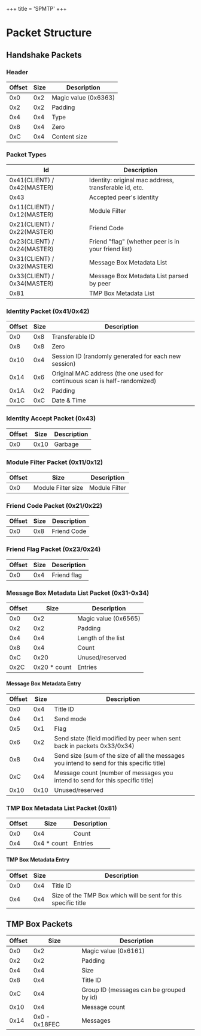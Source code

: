 +++
title = 'SPMTP'
+++

# Packet Structure

## Handshake Packets

### Header

| Offset | Size | Description          |
|--------|------|----------------------|
| 0x0    | 0x2  | Magic value (0x6363) |
| 0x2    | 0x2  | Padding              |
| 0x4    | 0x4  | Type                 |
| 0x8    | 0x4  | Zero                 |
| 0xC    | 0x4  | Content size         |

### Packet Types

| Id                          | Description                                           |
|-----------------------------|-------------------------------------------------------|
| 0x41(CLIENT) / 0x42(MASTER) | Identity: original mac address, transferable id, etc. |
| 0x43                        | Accepted peer's identity                              |
| 0x11(CLIENT) / 0x12(MASTER) | Module Filter                                         |
| 0x21(CLIENT) / 0x22(MASTER) | Friend Code                                           |
| 0x23(CLIENT) / 0x24(MASTER) | Friend "flag" (whether peer is in your friend list)   |
| 0x31(CLIENT) / 0x32(MASTER) | Message Box Metadata List                             |
| 0x33(CLIENT) / 0x34(MASTER) | Message Box Metadata List parsed by peer              |
| 0x81                        | TMP Box Metadata List                                 |

### Identity Packet (0x41/0x42)

| Offset | Size | Description                                                                |
|--------|------|----------------------------------------------------------------------------|
| 0x0    | 0x8  | Transferable ID                                                            |
| 0x8    | 0x8  | Zero                                                                       |
| 0x10   | 0x4  | Session ID (randomly generated for each new session)                       |
| 0x14   | 0x6  | Original MAC address (the one used for continuous scan is half-randomized) |
| 0x1A   | 0x2  | Padding                                                                    |
| 0x1C   | 0xC  | Date & Time                                                                |

### Identity Accept Packet (0x43)

| Offset | Size | Description |
|--------|------|-------------|
| 0x0    | 0x10 | Garbage     |

### Module Filter Packet (0x11/0x12)

| Offset | Size               | Description   |
|--------|--------------------|---------------|
| 0x0    | Module Filter size | Module Filter |

### Friend Code Packet (0x21/0x22)

| Offset | Size | Description |
|--------|------|-------------|
| 0x0    | 0x8  | Friend Code |

### Friend Flag Packet (0x23/0x24)

| Offset | Size | Description |
|--------|------|-------------|
| 0x0    | 0x4  | Friend flag |

### Message Box Metadata List Packet (0x31-0x34)

| Offset | Size          | Description          |
|--------|---------------|----------------------|
| 0x0    | 0x2           | Magic value (0x6565) |
| 0x2    | 0x2           | Padding              |
| 0x4    | 0x4           | Length of the list   |
| 0x8    | 0x4           | Count                |
| 0xC    | 0x20          | Unused/reserved      |
| 0x2C   | 0x20 \* count | Entries              |

#### Message Box Metadata Entry

| Offset | Size | Description                                                                                |
|--------|------|--------------------------------------------------------------------------------------------|
| 0x0    | 0x4  | Title ID                                                                                   |
| 0x4    | 0x1  | Send mode                                                                                  |
| 0x5    | 0x1  | Flag                                                                                       |
| 0x6    | 0x2  | Send state (field modified by peer when sent back in packets 0x33/0x34)                    |
| 0x8    | 0x4  | Send size (sum of the size of all the messages you intend to send for this specific title) |
| 0xC    | 0x4  | Message count (number of messages you intend to send for this specific title)              |
| 0x10   | 0x10 | Unused/reserved                                                                            |

### TMP Box Metadata List Packet (0x81)

| Offset | Size         | Description |
|--------|--------------|-------------|
| 0x0    | 0x4          | Count       |
| 0x4    | 0x4 \* count | Entries     |

#### TMP Box Metadata Entry

| Offset | Size | Description                                                    |
|--------|------|----------------------------------------------------------------|
| 0x0    | 0x4  | Title ID                                                       |
| 0x4    | 0x4  | Size of the TMP Box which will be sent for this specific title |

## TMP Box Packets

| Offset | Size          | Description                              |
|--------|---------------|------------------------------------------|
| 0x0    | 0x2           | Magic value (0x6161)                     |
| 0x2    | 0x2           | Padding                                  |
| 0x4    | 0x4           | Size                                     |
| 0x8    | 0x4           | Title ID                                 |
| 0xC    | 0x4           | Group ID (messages can be grouped by id) |
| 0x10   | 0x4           | Message count                            |
| 0x14   | 0x0 - 0x18FEC | Messages                                 |